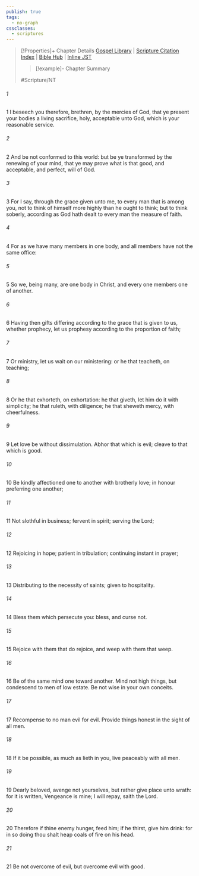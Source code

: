 ```yaml
---
publish: true
tags:
  - no-graph
cssclasses:
  - scriptures
---
```

>[!Properties]+ Chapter Details
>[Gospel Library](https://churchofjesuschrist.org/study/scriptures/nt/rom/12?lang=eng)    |    [Scripture Citation Index](https://scriptures.byu.edu/#0910c::c0910c)    |    [Bible Hub](https://biblehub.com/romans/12.htm)    |    [Inline JST](https://scripturetoolbox.com/html/ic/Romans/12.html)
>>[!example]- Chapter Summary
>> 
> 
>
>#Scripture/NT
###### 1
1 I beseech you therefore, brethren, by the mercies of God, that ye present your bodies a living sacrifice, holy, acceptable unto God, which is your reasonable service.
###### 2
2 And be not conformed to this world: but be ye transformed by the renewing of your mind, that ye may prove what is that good, and acceptable, and perfect, will of God.
###### 3
3 For I say, through the grace given unto me, to every man that is among you, not to think of himself more highly than he ought to think; but to think soberly, according as God hath dealt to every man the measure of faith.
###### 4
4 For as we have many members in one body, and all members have not the same office:
###### 5
5 So we, being many, are one body in Christ, and every one members one of another.
###### 6
6 Having then gifts differing according to the grace that is given to us, whether prophecy, let us prophesy according to the proportion of faith;
###### 7
7 Or ministry, let us wait on our ministering: or he that teacheth, on teaching;
###### 8
8 Or he that exhorteth, on exhortation: he that giveth, let him do it with simplicity; he that ruleth, with diligence; he that sheweth mercy, with cheerfulness.
###### 9
9 Let love be without dissimulation. Abhor that which is evil; cleave to that which is good.
###### 10
10 Be kindly affectioned one to another with brotherly love; in honour preferring one another;
###### 11
11 Not slothful in business; fervent in spirit; serving the Lord;
###### 12
12 Rejoicing in hope; patient in tribulation; continuing instant in prayer;
###### 13
13 Distributing to the necessity of saints; given to hospitality.
###### 14
14 Bless them which persecute you: bless, and curse not.
###### 15
15 Rejoice with them that do rejoice, and weep with them that weep.
###### 16
16 Be of the same mind one toward another. Mind not high things, but condescend to men of low estate. Be not wise in your own conceits.
###### 17
17 Recompense to no man evil for evil. Provide things honest in the sight of all men.
###### 18
18 If it be possible, as much as lieth in you, live peaceably with all men.
###### 19
19 Dearly beloved, avenge not yourselves, but rather give place unto wrath: for it is written, Vengeance is mine; I will repay, saith the Lord.
###### 20
20 Therefore if thine enemy hunger, feed him; if he thirst, give him drink: for in so doing thou shalt heap coals of fire on his head.
###### 21
21 Be not overcome of evil, but overcome evil with good.
